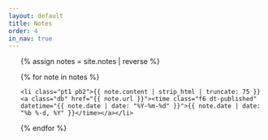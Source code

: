 ```yaml
---
layout: default
title: Notes
order: 4
in_nav: true
---
```


<ul class="ma0 pa0 list c-linky-visited c-sans-serif">

{% assign notes = site.notes | reverse %}

{% for note in notes %}

    <li class="pt1 pb2">{{ note.content | strip_html | truncate: 75 }} <a class="db" href="{{ note.url }}"><time class="f6 dt-published" datetime="{{ note.date | date: "%Y-%m-%d" }}">{{ note.date | date: "%b %-d, %Y" }}</time></a></li>

{% endfor %}

</ul>
